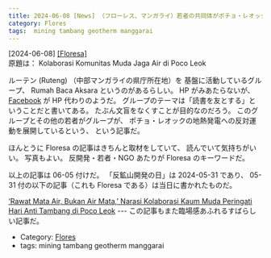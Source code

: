 ```yaml
---
title: 2024-06-08 [News] （フローレス、マンガライ）若者の共同体がポチョ・レオックの水を守る ---悪者（地熱発電）から女性（土地）を守る若き警備隊・・・
category: Flores
tags:  mining tambang geotherm manggarai
---
```


[2024-06-08] [[Floresa]](https://floresa.co/galeri/64790/2024/06/05/kolaborasi-komunitas-muda-jaga-air-di-poco-leok)  
 原題は：
Kolaborasi Komunitas Muda Jaga Air di Poco Leok

 ルーテン (Ruteng) （中部マンガライの県庁所在地）を
基盤に活動しているグループ、
Rumah Baca Aksara というのがあるらしい。
HP がみあたらないが、
[Facebook](https://www.facebook.com/rumahbacaaksara/) が HP 代わりのようだ。
グループのテーマは「読書を友とする」ということだと書いてある。
たぶん文盲をなくすことが目的なのだろう。
このグループとその他の若者がグループが、
ポチョ・レオックの地熱発電への反対運動を展開しているという、
という記事だ。

 ほんとうに Floresa の記事はきちんと取材をしていて、
読んでいて気持ちがいい。
写真もよい。
反開発・若者・NGO あたりが Floresa のキーワードだ。

 以上の記事は 06-05 付けだ。
「反鉱山開発の日」は 2024-05-31 であり、
05-31 付の以下の記事（これも Floresa である）は当日に書かれたものだ。

[‘Rawat Mata Air,
Bukan Air Mata,’
Narasi Kolaborasi Kaum Muda Peringati
Hari Anti Tambang di Poco Leok](https://floresa.co/reportase/mendalam/64698/2024/05/31/rawat-mata-air-bukan-air-mata-narasi-kolaborasi-kaum-muda-peringati-hari-anti-tambang-di-poco-leok?utm_source=pocket_saves) ---
この記事もまた臨場感あふれるすばらしい記事だ。

- Category: [Flores](https://merapano.github.io/categories.html#Flores)
- tags:  mining tambang geotherm manggarai

